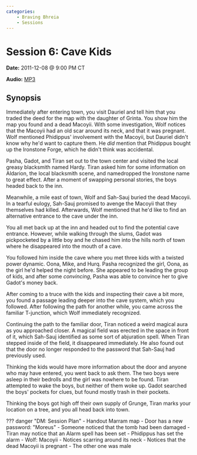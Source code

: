 ```yaml
---
categories:
    - Braving Bhreia
    - Sessions
---
```

# Session 6: Cave Kids

**Date:** 2011-12-08 @ 9:00 PM CT

**Audio:** [MP3](https://drive.google.com/file/d/1WmAc7SUaBO_6RF_pktnNY4jqVhgjNVlq/view?usp=sharing)

## Synopsis

Immediately after entering town, you visit Dauriel and tell him that you traded the deed for the map with the daughter of Grinta. You show him the map you found and a dead Macoyii. With some investigation, Wolf notices that the Macoyii had an old scar around its neck, and that it was pregnant. Wolf mentioned Phidippus' involvement with the Macoyii, but Dauriel didn't know why he'd want to capture them. He *did* mention that Phidippus bought up the Ironstone Forge, which he didn't think was accidental.

Pasha, Gadot, and Tiran set out to the town center and visited the local greasy blacksmith named Hardy. Tiran asked him for some information on Aldarion, the local blacksmith scene, and namedropped the Ironstone name to great effect. After a moment of swapping personal stories, the boys headed back to the inn.

Meanwhile, a mile east of town, Wolf and Sah-Sauj buried the dead Macoyii. In a tearful eulogy, Sah-Sauj promised to avenge the Macoyii that they themselves had killed. Afterwards, Wolf mentioned that he'd like to find an alternative entrance to the cave under the inn.

You all met back up at the inn and headed out to find the potential cave entrance. However, while walking through the slums, Gadot was pickpocketed by a little boy and he chased him into the hills north of town where he disappeared into the mouth of a cave.

You followed him inside the cave where you met three kids with a twisted power dynamic. Oona, Mike, and Hurq. Pasha recognized the girl, Oona, as the girl he'd helped the night before. She appeared to be leading the group of kids, and after some *convincing*, Pasha was able to convince her to give Gadot's money back.

After coming to a truce with the kids and inspecting their cave a bit more, you found a passage leading deeper into the cave system, which you followed. After following the path for another while, you came across the familiar T-junction, which Wolf immediately recognized.

Continuing the path to the familiar door, Tiran noticed a weird magical aura as you approached closer. A magical field was erected in the space in front of it, which Sah-Sauj identified as some sort of abjuration spell. When Tiran stepped inside of the field, it disappeared immediately. He also found out that the door no longer responded to the password that Sah-Sauj had previously used.

Thinking the kids would have more information about the door and anyone who may have entered, you went back to ask them. The two boys were asleep in their bedrolls and the girl was nowhere to be found. Tiran attempted to wake the boys, but neither of them woke up. Gadot searched the boys' pockets for clues, but found mostly trash in their pockets.

Thinking the boys got high off their own supply of Grunge, Tiran marks your location on a tree, and you all head back into town.

??? danger "DM: Session Plan"
    - Handout Marram map
    - Door has a new password: "Moreus"
      - Someone noticed that the tomb had been damaged
      - Tiran may notice that an Alarm spell has been set
      - Phidippus has set the alarm
    - Wolf: Macoyii
      - Notices scarring around its neck
      - Notices that the dead Macoyii is pregnant
      - The other one was male

